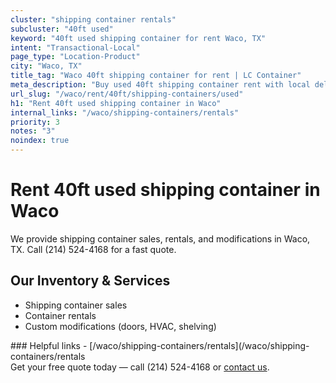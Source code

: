 ```yaml
---
cluster: "shipping container rentals"
subcluster: "40ft used"
keyword: "40ft used shipping container for rent Waco, TX"
intent: "Transactional-Local"
page_type: "Location-Product"
city: "Waco, TX"
title_tag: "Waco 40ft shipping container for rent | LC Container"
meta_description: "Buy used 40ft shipping container rent with local delivery in Waco, TX. LC Container — local Since 2003. Request a fast quote today."
url_slug: "/waco/rent/40ft/shipping-containers/used"
h1: "Rent 40ft used shipping container in Waco"
internal_links: "/waco/shipping-containers/rentals"
priority: 3
notes: "3"
noindex: true
---
```


# Rent 40ft used shipping container in Waco

We provide shipping container sales, rentals, and modifications in Waco, TX. Call (214) 524-4168 for a fast quote.

## Our Inventory & Services
- Shipping container sales
- Container rentals
- Custom modifications (doors, HVAC, shelving)

<div data-section="internal-links">
### Helpful links
- [/waco/shipping-containers/rentals](/waco/shipping-containers/rentals
</div>

<div data-section="cta">
Get your free quote today — call (214) 524-4168 or <a href="/contact">contact us</a>.
</div>

<script type="application/ld+json">{"@context":"https://schema.org","@type":"FAQPage","mainEntity":[{"@type":"Question","name":"How much does delivery cost in Waco, TX?","acceptedAnswer":{"@type":"Answer","text":"Delivery costs vary by distance and container size. Most deliveries in Waco, TX range from $150-$300. Call (214) 524-4168 for an exact quote based on your specific location."}},{"@type":"Question","name":"Do you offer financing or payment plans?","acceptedAnswer":{"@type":"Answer","text":"We accept major credit cards, checks, and can discuss commercial terms for bulk purchases. Call (214) 524-4168 to discuss options."}},{"@type":"Question","name":"Can you customize containers in Waco, TX?","acceptedAnswer":{"@type":"Answer","text":"Yes — we perform modifications like doors, HVAC, insulation, and shelving. Request a custom quote at (214) 524-4168 or via our contact form."}}]}</script>
